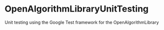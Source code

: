 # OpenAlgorithmLibraryUnitTesting
Unit testing using the Google Test framework for the OpenAlgorithmLibrary

